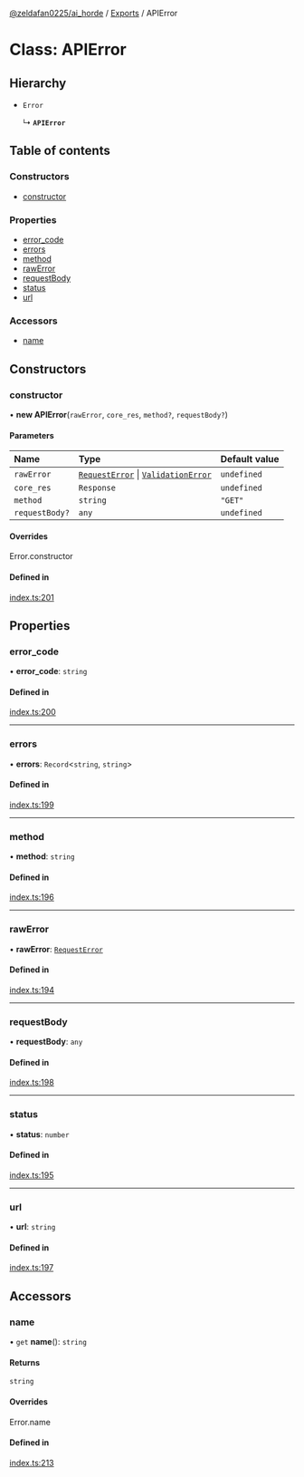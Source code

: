 [@zeldafan0225/ai_horde](../README.md) / [Exports](../modules.md) / APIError

# Class: APIError

## Hierarchy

- `Error`

  ↳ **`APIError`**

## Table of contents

### Constructors

- [constructor](APIError.md#constructor)

### Properties

- [error\_code](APIError.md#error_code)
- [errors](APIError.md#errors)
- [method](APIError.md#method)
- [rawError](APIError.md#rawerror)
- [requestBody](APIError.md#requestbody)
- [status](APIError.md#status)
- [url](APIError.md#url)

### Accessors

- [name](APIError.md#name)

## Constructors

### constructor

• **new APIError**(`rawError`, `core_res`, `method?`, `requestBody?`)

#### Parameters

| Name | Type | Default value |
| :------ | :------ | :------ |
| `rawError` | [`RequestError`](../interfaces/RequestError.md) \| [`ValidationError`](../interfaces/ValidationError.md) | `undefined` |
| `core_res` | `Response` | `undefined` |
| `method` | `string` | `"GET"` |
| `requestBody?` | `any` | `undefined` |

#### Overrides

Error.constructor

#### Defined in

[index.ts:201](https://github.com/ZeldaFan0225/ai_horde/blob/bd3c116/index.ts#L201)

## Properties

### error\_code

• **error\_code**: `string`

#### Defined in

[index.ts:200](https://github.com/ZeldaFan0225/ai_horde/blob/bd3c116/index.ts#L200)

___

### errors

• **errors**: `Record`<`string`, `string`\>

#### Defined in

[index.ts:199](https://github.com/ZeldaFan0225/ai_horde/blob/bd3c116/index.ts#L199)

___

### method

• **method**: `string`

#### Defined in

[index.ts:196](https://github.com/ZeldaFan0225/ai_horde/blob/bd3c116/index.ts#L196)

___

### rawError

• **rawError**: [`RequestError`](../interfaces/RequestError.md)

#### Defined in

[index.ts:194](https://github.com/ZeldaFan0225/ai_horde/blob/bd3c116/index.ts#L194)

___

### requestBody

• **requestBody**: `any`

#### Defined in

[index.ts:198](https://github.com/ZeldaFan0225/ai_horde/blob/bd3c116/index.ts#L198)

___

### status

• **status**: `number`

#### Defined in

[index.ts:195](https://github.com/ZeldaFan0225/ai_horde/blob/bd3c116/index.ts#L195)

___

### url

• **url**: `string`

#### Defined in

[index.ts:197](https://github.com/ZeldaFan0225/ai_horde/blob/bd3c116/index.ts#L197)

## Accessors

### name

• `get` **name**(): `string`

#### Returns

`string`

#### Overrides

Error.name

#### Defined in

[index.ts:213](https://github.com/ZeldaFan0225/ai_horde/blob/bd3c116/index.ts#L213)
